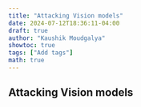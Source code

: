 ```yaml
---
title: "Attacking Vision models"
date: 2024-07-12T18:36:11-04:00
draft: true
author: "Kaushik Moudgalya"
showtoc: true
tags: ["Add tags"]
math: true
---
```


## Attacking Vision models